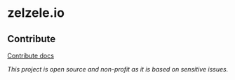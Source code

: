 # zelzele.io

## Contribute

[Contribute docs](./CONTRIBUTE.MD)

_This project is open source and non-profit as it is based on sensitive issues._
